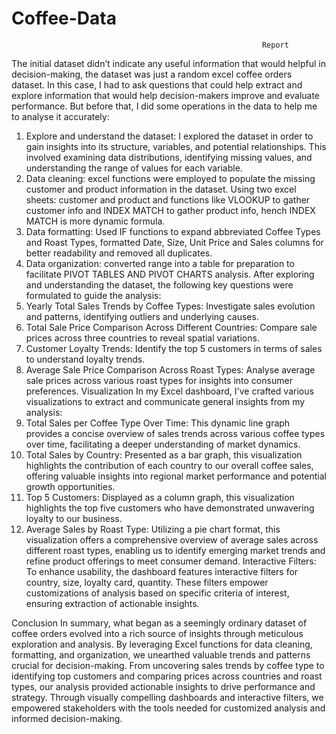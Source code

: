 # Coffee-Data

                                                            Report
The initial dataset didn’t indicate any useful information that would helpful in decision-making, the dataset was just a random excel coffee orders dataset. In this case, I had to ask questions that could help extract and explore information that would help decision-makers improve and evaluate performance.
But before that, I did some operations in the data to help me to analyse it accurately:
1.	Explore and understand the dataset: I explored the dataset in order to gain insights into its structure, variables, and potential relationships. This involved examining data distributions, identifying missing values, and understanding the range of values for each variable.
2.	Data cleaning: excel functions were employed to populate the missing customer and product information in the dataset. Using two excel sheets: customer and product and functions like VLOOKUP to gather customer info and INDEX MATCH to gather product info, hench INDEX MATCH is more dynamic formula.
3.	Data formatting: Used IF functions to expand abbreviated Coffee Types and Roast Types, formatted Date, Size, Unit Price and Sales columns for better readability and removed all duplicates.
4.	Data organization: converted range into a table for preparation to facilitate PIVOT TABLES AND PIVOT CHARTS analysis.
After exploring and understanding the dataset, the following key questions were formulated to guide the analysis:
1.	Yearly Total Sales Trends by Coffee Types: Investigate sales evolution and patterns, identifying outliers and underlying causes.
2.	Total Sale Price Comparison Across Different Countries: Compare sale prices across three countries to reveal spatial variations.
3.	Customer Loyalty Trends: Identify the top 5 customers in terms of sales to understand loyalty trends.
4.	Average Sale Price Comparison Across Roast Types: Analyse average sale prices across various roast types for insights into consumer preferences.
Visualization
In my Excel dashboard, I've crafted various visualizations to extract and communicate general insights from my analysis:
1.	Total Sales per Coffee Type Over Time: This dynamic line graph provides a concise overview of sales trends across various coffee types over time, facilitating a deeper understanding of market dynamics.
2.	Total Sales by Country: Presented as a bar graph, this visualization highlights the contribution of each country to our overall coffee sales, offering valuable insights into regional market performance and potential growth opportunities.
3.	Top 5 Customers: Displayed as a column graph, this visualization highlights the top five customers who have demonstrated unwavering loyalty to our business.
4.	Average Sales by Roast Type: Utilizing a pie chart format, this visualization offers a comprehensive overview of average sales across different roast types, enabling us to identify emerging market trends and refine product offerings to meet consumer demand. 
Interactive Filters: To enhance usability, the dashboard features interactive filters for country, size, loyalty card, quantity. These filters empower customizations of analysis based on specific criteria of interest, ensuring extraction of actionable insights.

Conclusion
In summary, what began as a seemingly ordinary dataset of coffee orders evolved into a rich source of insights through meticulous exploration and analysis. By leveraging Excel functions for data cleaning, formatting, and organization, we unearthed valuable trends and patterns crucial for decision-making.
From uncovering sales trends by coffee type to identifying top customers and comparing prices across countries and roast types, our analysis provided actionable insights to drive performance and strategy. Through visually compelling dashboards and interactive filters, we empowered stakeholders with the tools needed for customized analysis and informed decision-making.



